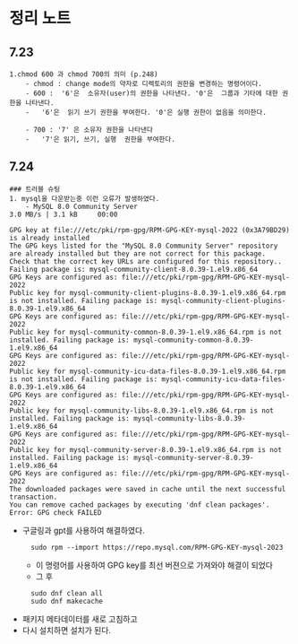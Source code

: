 # 정리 노트

## 7.23
    1.chmod 600 과 chmod 700의 의미 (p.248)
        - chmod : change mode의 약자로 디렉토리의 권한을 변경하는 명령어이다.
        - 600 :  '6'은  소유자(user)의 권한을 나타낸다. '0'은  그룹과 기타에 대한 권한을 나타낸다.
        -   '6'은  읽기 쓰기 권한을 부여한다. '0'은 실행 권한이 없음을 의미한다.
        
        - 700 : '7' 은 소유자 권한을 나타낸다
        -   '7'은 읽기, 쓰기, 실행  권한을 부여한다.

## 7.24 
    ### 트러블 슈팅
    1. mysql을 다운받는중 이런 오류가 발생하였다.
        - MySQL 8.0 Community Server                                                                       3.0 MB/s | 3.1 kB     00:00
```
GPG key at file:///etc/pki/rpm-gpg/RPM-GPG-KEY-mysql-2022 (0x3A79BD29) is already installed
The GPG keys listed for the "MySQL 8.0 Community Server" repository are already installed but they are not correct for this package.
Check that the correct key URLs are configured for this repository.. Failing package is: mysql-community-client-8.0.39-1.el9.x86_64
GPG Keys are configured as: file:///etc/pki/rpm-gpg/RPM-GPG-KEY-mysql-2022
Public key for mysql-community-client-plugins-8.0.39-1.el9.x86_64.rpm is not installed. Failing package is: mysql-community-client-plugins-8.0.39-1.el9.x86_64
GPG Keys are configured as: file:///etc/pki/rpm-gpg/RPM-GPG-KEY-mysql-2022
Public key for mysql-community-common-8.0.39-1.el9.x86_64.rpm is not installed. Failing package is: mysql-community-common-8.0.39-1.el9.x86_64
GPG Keys are configured as: file:///etc/pki/rpm-gpg/RPM-GPG-KEY-mysql-2022
Public key for mysql-community-icu-data-files-8.0.39-1.el9.x86_64.rpm is not installed. Failing package is: mysql-community-icu-data-files-8.0.39-1.el9.x86_64
GPG Keys are configured as: file:///etc/pki/rpm-gpg/RPM-GPG-KEY-mysql-2022
Public key for mysql-community-libs-8.0.39-1.el9.x86_64.rpm is not installed. Failing package is: mysql-community-libs-8.0.39-1.el9.x86_64
GPG Keys are configured as: file:///etc/pki/rpm-gpg/RPM-GPG-KEY-mysql-2022
Public key for mysql-community-server-8.0.39-1.el9.x86_64.rpm is not installed. Failing package is: mysql-community-server-8.0.39-1.el9.x86_64
GPG Keys are configured as: file:///etc/pki/rpm-gpg/RPM-GPG-KEY-mysql-2022
The downloaded packages were saved in cache until the next successful transaction.
You can remove cached packages by executing 'dnf clean packages'.
Error: GPG check FAILED
```
- 구글링과 gpt를 사용하여 해결하였다.
  ```
    sudo rpm --import https://repo.mysql.com/RPM-GPG-KEY-mysql-2023
    ```
  - 이 명령어를 사용하여 GPG key를 최선 버젼으로 가져와야 해결이 되었다
  - 그 후
  ```
    sudo dnf clean all
    sudo dnf makecache
  ```
 - 패키지 메타데이터를 새로 고침하고 
 - 다시 설치하면 설치가 된다.

